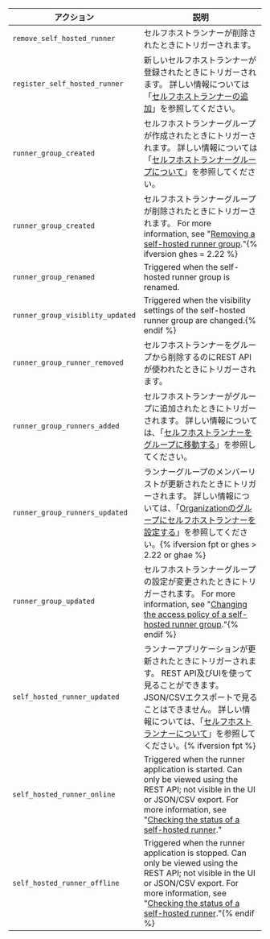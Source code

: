 
| アクション                            | 説明                                                                                                                                                                                                                                                                                                                                                         |
| -------------------------------- | ---------------------------------------------------------------------------------------------------------------------------------------------------------------------------------------------------------------------------------------------------------------------------------------------------------------------------------------------------------- |
| `remove_self_hosted_runner`      | セルフホストランナーが削除されたときにトリガーされます。                                                                                                                                                                                                                                                                                                                               |
| `register_self_hosted_runner`    | 新しいセルフホストランナーが登録されたときにトリガーされます。 詳しい情報については「[セルフホストランナーの追加](/actions/hosting-your-own-runners/adding-self-hosted-runners)」を参照してください。                                                                                                                                                                                                                        |
| `runner_group_created`           | セルフホストランナーグループが作成されたときにトリガーされます。 詳しい情報については「[セルフホストランナーグループについて](/actions/hosting-your-own-runners/managing-access-to-self-hosted-runners-using-groups#about-self-hosted-runner-groups)」を参照してください。                                                                                                                                                         |
| `runner_group_created`           | セルフホストランナーグループが削除されたときにトリガーされます。 For more information, see "[Removing a self-hosted runner group](/actions/hosting-your-own-runners/managing-access-to-self-hosted-runners-using-groups#removing-a-self-hosted-runner-group)."{% ifversion ghes = 2.22 %}
| `runner_group_renamed`           | Triggered when the self-hosted runner group is renamed.                                                                                                                                                                                                                                                                                                    |
| `runner_group_visiblity_updated` | Triggered when the visibility settings of the self-hosted runner group are changed.{% endif %}
| `runner_group_runner_removed`    | セルフホストランナーをグループから削除するのにREST APIが使われたときにトリガーされます。                                                                                                                                                                                                                                                                                                           |
| `runner_group_runners_added`     | セルフホストランナーがグループに追加されたときにトリガーされます。 詳しい情報については、「[セルフホストランナーをグループに移動する](/actions/hosting-your-own-runners/managing-access-to-self-hosted-runners-using-groups#moving-a-self-hosted-runner-to-a-group)」を参照してください。                                                                                                                                              |
| `runner_group_runners_updated`   | ランナーグループのメンバーリストが更新されたときにトリガーされます。 詳しい情報については、「[Organizationのグループにセルフホストランナーを設定する](/rest/reference/actions#set-self-hosted-runners-in-a-group-for-an-organization)」を参照してください。{% ifversion fpt or ghes > 2.22 or ghae %}
| `runner_group_updated`           | セルフホストランナーグループの設定が変更されたときにトリガーされます。 For more information, see "[Changing the access policy of a self-hosted runner group](/actions/hosting-your-own-runners/managing-access-to-self-hosted-runners-using-groups#changing-the-access-policy-of-a-self-hosted-runner-group)."{% endif %}
| `self_hosted_runner_updated`     | ランナーアプリケーションが更新されたときにトリガーされます。 REST API及びUIを使って見ることができます。JSON/CSVエクスポートで見ることはできません。 詳しい情報については、「[セルフホストランナーについて](/actions/hosting-your-own-runners/about-self-hosted-runners#about-self-hosted-runners)」を参照してください。{% ifversion fpt %}
| `self_hosted_runner_online`      | Triggered when the runner application is started. Can only be viewed using the REST API; not visible in the UI or JSON/CSV export. For more information, see "[Checking the status of a self-hosted runner](/actions/hosting-your-own-runners/monitoring-and-troubleshooting-self-hosted-runners#checking-the-status-of-a-self-hosted-runner)."            |
| `self_hosted_runner_offline`     | Triggered when the runner application is stopped. Can only be viewed using the REST API; not visible in the UI or JSON/CSV export. For more information, see "[Checking the status of a self-hosted runner](/actions/hosting-your-own-runners/monitoring-and-troubleshooting-self-hosted-runners#checking-the-status-of-a-self-hosted-runner)."{% endif %}
